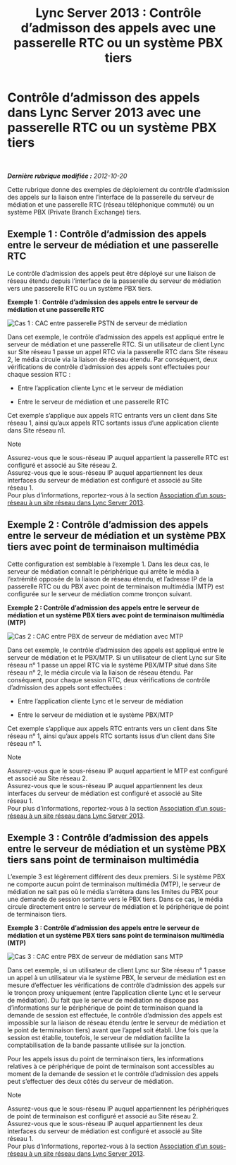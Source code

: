 ﻿---
title: 'Lync Server 2013 : Contrôle d’admisson des appels avec une passerelle RTC ou un système PBX tiers'
TOCTitle: Contrôle d’admisson des appels avec une passerelle RTC ou un système PBX tiers
ms:assetid: 95dc4ceb-bcad-48ee-86ec-af911727f853
ms:mtpsurl: https://technet.microsoft.com/fr-fr/library/Gg398762(v=OCS.15)
ms:contentKeyID: 49298137
ms.date: 05/20/2016
mtps_version: v=OCS.15
ms.translationtype: HT
---

# Contrôle d’admisson des appels dans Lync Server 2013 avec une passerelle RTC ou un système PBX tiers

 

_**Dernière rubrique modifiée :** 2012-10-20_

Cette rubrique donne des exemples de déploiement du contrôle d’admission des appels sur la liaison entre l’interface de la passerelle du serveur de médiation et une passerelle RTC (réseau téléphonique commuté) ou un système PBX (Private Branch Exchange) tiers.

## Exemple 1 : Contrôle d’admission des appels entre le serveur de médiation et une passerelle RTC

Le contrôle d’admission des appels peut être déployé sur une liaison de réseau étendu depuis l’interface de la passerelle du serveur de médiation vers une passerelle RTC ou un système PBX tiers.

**Exemple 1 : Contrôle d’admission des appels entre le serveur de médiation et une passerelle RTC**

![Cas 1 : CAC entre passerelle PSTN de serveur de médiation](images/Gg398762.4bebf9ee-2732-4ea6-bbe5-0269b2903d8c(OCS.15).jpg "Cas 1 : CAC entre passerelle PSTN de serveur de médiation")

Dans cet exemple, le contrôle d’admission des appels est appliqué entre le serveur de médiation et une passerelle RTC. Si un utilisateur de client Lync sur Site réseau 1 passe un appel RTC via la passerelle RTC dans Site réseau 2, le média circule via la liaison de réseau étendu. Par conséquent, deux vérifications de contrôle d’admission des appels sont effectuées pour chaque session RTC :

  - Entre l’application cliente Lync et le serveur de médiation

  - Entre le serveur de médiation et une passerelle RTC

Cet exemple s’applique aux appels RTC entrants vers un client dans Site réseau 1, ainsi qu’aux appels RTC sortants issus d’une application cliente dans Site réseau n1.

> [!note]  
> Assurez-vous que le sous-réseau IP auquel appartient la passerelle RTC est configuré et associé au Site réseau 2.<br />
Assurez-vous que le sous-réseau IP auquel appartiennent les deux interfaces du serveur de médiation est configuré et associé au Site réseau 1.<br />
Pour plus d’informations, reportez-vous à la section <a href="lync-server-2013-associate-a-subnet-with-a-network-site.md">Association d’un sous-réseau à un site réseau dans Lync Server 2013</a>.

## Exemple 2 : Contrôle d’admission des appels entre le serveur de médiation et un système PBX tiers avec point de terminaison multimédia

Cette configuration est semblable à l’exemple 1. Dans les deux cas, le serveur de médiation connaît le périphérique qui arrête le média à l’extrémité opposée de la liaison de réseau étendu, et l’adresse IP de la passerelle RTC ou du PBX avec point de terminaison multimédia (MTP) est configurée sur le serveur de médiation comme tronçon suivant.

**Exemple 2 : Contrôle d’admission des appels entre le serveur de médiation et un système PBX tiers avec point de terminaison multimédia (MTP)**

![Cas 2 : CAC entre PBX de serveur de médiation avec MTP](images/Gg398762.1c0b5263-c053-4cca-842f-85dd670760c8(OCS.15).jpg "Cas 2 : CAC entre PBX de serveur de médiation avec MTP")

Dans cet exemple, le contrôle d’admission des appels est appliqué entre le serveur de médiation et le PBX/MTP. Si un utilisateur de client Lync sur Site réseau n° 1 passe un appel RTC via le système PBX/MTP situé dans Site réseau n° 2, le média circule via la liaison de réseau étendu. Par conséquent, pour chaque session RTC, deux vérifications de contrôle d’admission des appels sont effectuées :

  - Entre l’application cliente Lync et le serveur de médiation

  - Entre le serveur de médiation et le système PBX/MTP

Cet exemple s’applique aux appels RTC entrants vers un client dans Site réseau n° 1, ainsi qu’aux appels RTC sortants issus d’un client dans Site réseau n° 1.

> [!note]  
> Assurez-vous que le sous-réseau IP auquel appartient le MTP est configuré et associé au Site réseau 2.<br />
Assurez-vous que le sous-réseau IP auquel appartiennent les deux interfaces du serveur de médiation est configuré et associé au Site réseau 1.<br />
Pour plus d’informations, reportez-vous à la section <a href="lync-server-2013-associate-a-subnet-with-a-network-site.md">Association d’un sous-réseau à un site réseau dans Lync Server 2013</a>.

## Exemple 3 : Contrôle d’admission des appels entre le serveur de médiation et un système PBX tiers sans point de terminaison multimédia

L’exemple 3 est légèrement différent des deux premiers. Si le système PBX ne comporte aucun point de terminaison multimédia (MTP), le serveur de médiation ne sait pas où le média s’arrêtera dans les limites du PBX pour une demande de session sortante vers le PBX tiers. Dans ce cas, le média circule directement entre le serveur de médiation et le périphérique de point de terminaison tiers.

**Exemple 3 : Contrôle d’admission des appels entre le serveur de médiation et un système PBX tiers sans point de terminaison multimédia (MTP)**

![Cas 3 : CAC entre PBX de serveur de médiation sans MTP](images/Gg398762.f4bcf800-3a68-4037-bb3f-adb2fdf50d32(OCS.15).jpg "Cas 3 : CAC entre PBX de serveur de médiation sans MTP")

Dans cet exemple, si un utilisateur de client Lync sur Site réseau n° 1 passe un appel à un utilisateur via le système PBX, le serveur de médiation est en mesure d’effectuer les vérifications de contrôle d’admission des appels sur le tronçon proxy uniquement (entre l’application cliente Lync et le serveur de médiation). Du fait que le serveur de médiation ne dispose pas d’informations sur le périphérique de point de terminaison quand la demande de session est effectuée, le contrôle d’admission des appels est impossible sur la liaison de réseau étendu (entre le serveur de médiation et le point de terminaison tiers) avant que l’appel soit établi. Une fois que la session est établie, toutefois, le serveur de médiation facilite la comptabilisation de la bande passante utilisée sur la jonction.

Pour les appels issus du point de terminaison tiers, les informations relatives à ce périphérique de point de terminaison sont accessibles au moment de la demande de session et le contrôle d’admission des appels peut s’effectuer des deux côtés du serveur de médiation.

> [!note]  
> Assurez-vous que le sous-réseau IP auquel appartiennent les périphériques de point de terminaison est configuré et associé au Site réseau 2.<br />
Assurez-vous que le sous-réseau IP auquel appartiennent les deux interfaces du serveur de médiation est configuré et associé au Site réseau 1.<br />
Pour plus d’informations, reportez-vous à la section <a href="lync-server-2013-associate-a-subnet-with-a-network-site.md">Association d’un sous-réseau à un site réseau dans Lync Server 2013</a>.
